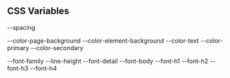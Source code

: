 ## CSS Variables

--spacing

--color-page-background
--color-element-background
--color-text
--color-primary
--color-secondary

--font-family
--line-height
--font-detail
--font-body
--font-h1
--font-h2
--font-h3
--font-h4
